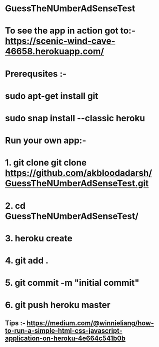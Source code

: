 # GuessTheNUmberAdSenseTest

# To see the app in action got to:- https://scenic-wind-cave-46658.herokuapp.com/
# Prerequsites :-
# sudo apt-get install git
# sudo snap install --classic heroku

# Run your own app:- 
# 1. git clone git clone https://github.com/akbloodadarsh/GuessTheNUmberAdSenseTest.git
# 2. cd GuessTheNUmberAdSenseTest/
# 3. heroku create
# 4. git add .
# 5. git commit -m "initial commit"
# 6. git push heroku master 

## Tips :- https://medium.com/@winnieliang/how-to-run-a-simple-html-css-javascript-application-on-heroku-4e664c541b0b
